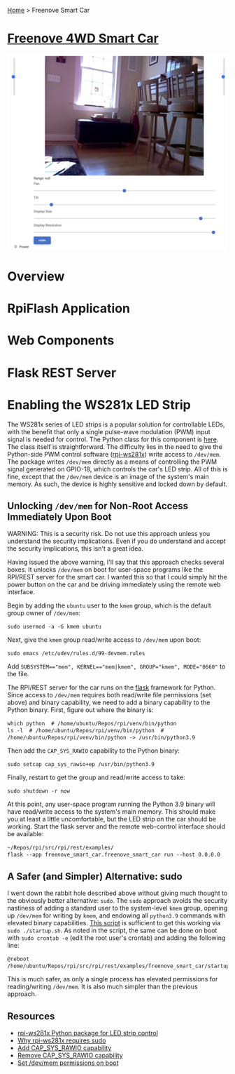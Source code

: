 [Home](../index.md) > Freenove Smart Car

# [Freenove 4WD Smart Car](https://www.amazon.com/Freenove-Raspberry-Tracking-Avoidance-Ultrasonic/dp/B07YD2LT9D)

![smart-car](smart-car.png)

# Overview

# RpiFlash Application

# Web Components

# Flask REST Server

# Enabling the WS281x LED Strip
The WS281x series of LED strips is a popular solution for controllable LEDs, with the benefit that only a single 
pulse-wave modulation (PWM) input signal is needed for control. The Python class for this component is 
[here](https://github.com/MatthewGerber/rpi/blob/5677be3d66cb072b535bed9bf364b0dbd6aa2fc2/src/rpi/gpio/lights.py#L991).
The class itself is straightforward. The difficulty lies in the need to give the Python-side PWM control software
([rpi-ws281x](https://pypi.org/project/rpi-ws281x)) write access to `/dev/mem`. The package writes `/dev/mem` directly
as a means of controlling the PWM signal generated on GPIO-18, which controls the car's LED strip. All of this is fine,
except that the `/dev/mem` device is an image of the system's main memory. As such, the device is highly sensitive and 
locked down by default.

## Unlocking `/dev/mem` for Non-Root Access Immediately Upon Boot
WARNING:  This is a security risk. Do not use this approach unless you understand the security implications. Even if you 
do understand and accept the security implications, this isn't a great idea.

Having issued the above warning, I'll say that this approach checks several boxes. It unlocks `/dev/mem` on boot for 
user-space programs like the RPI/REST server for the smart car. I wanted this so that I could simply hit the power 
button on the car and be driving immediately using the remote web interface.

Begin by adding the `ubuntu` user to the `kmem` group, which is the default group owner of `/dev/mem`:
```
sudo usermod -a -G kmem ubuntu 
```
Next, give the `kmem` group read/write access to `/dev/mem` upon boot:
```
sudo emacs /etc/udev/rules.d/99-devmem.rules
```
Add `SUBSYSTEM=="mem", KERNEL=="mem|kmem", GROUP="kmem", MODE="0660"` to the file.

The RPI/REST server for the car runs on the [flask](https://palletsprojects.com/p/flask/) framework for Python. Since
access to `/dev/mem` requires both read/write file permissions (set above) and binary capability, we need to add a
binary capability to the Python binary. First, figure out where the binary is:
```
which python  # /home/ubuntu/Repos/rpi/venv/bin/python
ls -l  # /home/ubuntu/Repos/rpi/venv/bin/python  # /home/ubuntu/Repos/rpi/venv/bin/python -> /usr/bin/python3.9
```
Then add the `CAP_SYS_RAWIO` capability to the Python binary:
```
sudo setcap cap_sys_rawio+ep /usr/bin/python3.9
```
Finally, restart to get the group and read/write access to take:
```
sudo shutdown -r now
```
At this point, any user-space program running the Python 3.9 binary will have read/write access to the system's main 
memory. This should make you at least a little uncomfortable, but the LED strip on the car should be working. Start the
flask server and the remote web-control interface should be available:
```
~/Repos/rpi/src/rpi/rest/examples/
flask --app freenove_smart_car.freenove_smart_car run --host 0.0.0.0
```

## A Safer (and Simpler) Alternative:  sudo
I went down the rabbit hole described above without giving much thought to the obviously better alternative:  `sudo`. 
The `sudo` approach avoids the security nastiness of adding a standard user to the system-level `kmem` group, opening up 
`/dev/mem` for writing by `kmem`, and endowing all `python3.9` commands with elevated binary capabilities. [This
script](../../src/rpi/rest/examples/freenove_smart_car/startup.sh) is sufficient to get this working via 
`sudo ./startup.sh`. As noted in the script, the same can be done on boot with `sudo crontab -e` (edit the root user's 
crontab) and adding the following line:
```
@reboot /home/ubuntu/Repos/rpi/src/rpi/rest/examples/freenove_smart_car/startup.sh
```
This is much safer, as only a single process has elevated permissions for reading/writing `/dev/mem`. It is also much
simpler than the previous approach.

## Resources
* [rpi-ws281x Python package for LED strip control](https://pypi.org/project/rpi-ws281x)
* [Why rpi-ws281x requires sudo](https://github.com/jgarff/rpi_ws281x/issues/396)
* [Add CAP_SYS_RAWIO capability](https://unix.stackexchange.com/questions/475800/non-root-read-access-to-dev-mem-by-kmem-group-members-fails)
* [Remove CAP_SYS_RAWIO capability](https://unix.stackexchange.com/questions/303423/unset-setcap-additional-capabilities-on-excutable)
* [Set /dev/mem permissions on boot](https://forums.developer.nvidia.com/t/dev-mem-changes-permissions-back-to-defaults-on-system-restart/65355/3)

